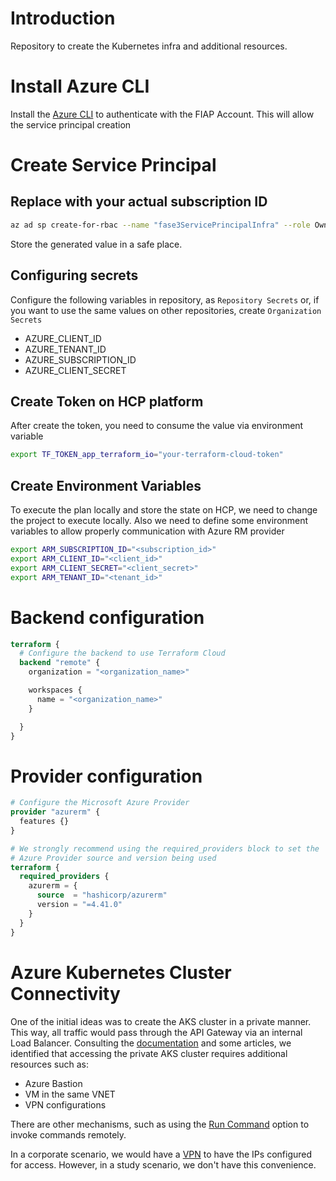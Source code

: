 # Introduction
Repository to create the Kubernetes infra and additional resources.

# Install Azure CLI

Install the [Azure CLI](https://learn.microsoft.com/en-us/cli/azure/install-azure-cli-windows?view=azure-cli-latest&pivots=winget) to authenticate with the FIAP Account. This will allow the service principal creation

# Create Service Principal
## Replace with your actual subscription ID

```bash
az ad sp create-for-rbac --name "fase3ServicePrincipalInfra" --role Owner --scopes /subscriptions/<YOUR_SUBSCRIPTION_ID>
```

Store the generated value in a safe place.

## Configuring secrets
Configure the following variables in repository, as `Repository Secrets` or, if you want to use the same values on other repositories, create `Organization Secrets`

- AZURE_CLIENT_ID
- AZURE_TENANT_ID
- AZURE_SUBSCRIPTION_ID
- AZURE_CLIENT_SECRET

## Create Token on HCP platform

After create the token, you need to consume the value via environment variable

```bash
export TF_TOKEN_app_terraform_io="your-terraform-cloud-token"
```
## Create Environment Variables

To execute the plan locally and store the state on HCP, we need to change the project to execute locally. Also we need to define some environment variables to allow properly communication with Azure RM provider

```bash
export ARM_SUBSCRIPTION_ID="<subscription_id>"
export ARM_CLIENT_ID="<client_id>"
export ARM_CLIENT_SECRET="<client_secret>"
export ARM_TENANT_ID="<tenant_id>"
```

# Backend configuration

```tf
terraform {
  # Configure the backend to use Terraform Cloud
  backend "remote" {
    organization = "<organization_name>"

    workspaces {
      name = "<organization_name>"
    }

  }
}
```

# Provider configuration
```tf
# Configure the Microsoft Azure Provider
provider "azurerm" {
  features {}
}

# We strongly recommend using the required_providers block to set the
# Azure Provider source and version being used
terraform {
  required_providers {
    azurerm = {
      source  = "hashicorp/azurerm"
      version = "=4.41.0"
    }
  }
}
```

# Azure Kubernetes Cluster Connectivity

One of the initial ideas was to create the AKS cluster in a private manner. This way, all traffic would pass through the API Gateway via an internal Load Balancer.
Consulting the [documentation](https://learn.microsoft.com/en-us/azure/aks/private-clusters?tabs=default-basic-networking%2Cazure-portal) and some articles, we identified that accessing the private AKS cluster requires additional resources such as:
 
- Azure Bastion
- VM in the same VNET
- VPN configurations

There are other mechanisms, such as using the [Run Command](https://learn.microsoft.com/en-us/azure/aks/access-private-cluster?tabs=azure-cli) option to invoke commands remotely.

In a corporate scenario, we would have a [VPN](https://learn.microsoft.com/en-us/azure/aks/access-private-cluster?tabs=azure-cli#limitations) to have the IPs configured for access. However, in a study scenario, we don't have this convenience.

